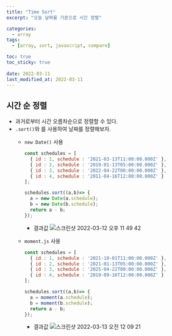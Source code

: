 ```yaml
---
title: "Time Sort"
excerpt: "오늘 날짜를 기준으로 시간 정렬"

categories:
  - array
tags:
  - [array, sort, javascript, compare]

toc: true
toc_sticky: true
 
date: 2022-03-11
last_modified_at: 2022-03-11
---
```


## 시간 순 정렬
  - 과거로부터 시간 오름차순으로 정렬할 수 있다.
  - `.sort()`와 를 사용하여 날짜를 정렬해보자.
    - `new Date()` 사용
      ```jsx
      const schedules = [
        { id : 1, schedule : '2021-03-13T11:00:00.000Z' }, 
        { id : 2, schedule : '2019-01-13T05:00:00.000Z' },
        { id : 3, schedule : '2022-04-22T00:00:00.000Z' },
        { id : 4, schedule : '2011-04-16T12:00:00.000Z' }
      ];

      schedules.sort((a,b)=> {
        a = new Date(a.schedule);
        b = new Date(b.schedule);
        return a - b;
      });
      ```
      - 결과값 
      ![스크린샷 2022-03-12 오후 11 49 42](https://user-images.githubusercontent.com/65106740/158023277-70969cc9-8236-4ab1-aa17-b31321ce9e4d.png)

    - `moment.js` 사용
      ```jsx
      const schedules = [
        { id : 1, schedule : '2021-10-01T11:00:00.000Z' }, 
        { id : 2, schedule : '2021-01-13T05:00:00.000Z' },
        { id : 3, schedule : '2025-04-22T00:00:00.000Z' },
        { id : 4, schedule : '2019-09-16T12:00:00.000Z' }
      ];

      schedules.sort((a,b)=> {
        a = moment(a.schedule);
        b = moment(b.schedule);
        return a - b;
      });
      ```

      - 결과값
      ![스크린샷 2022-03-13 오전 12 09 21](https://user-images.githubusercontent.com/65106740/158023507-dcd75ad8-83a1-4691-b35f-49fdf5ad68d8.png)
